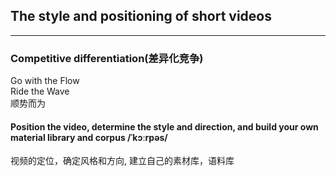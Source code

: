 ## The style and positioning of short videos

<hr>

### Competitive differentiation(差异化竞争)


Go with the Flow <br>
Ride the Wave <br>
顺势而为 <br>

#### Position the video, determine the style and direction, and build your own material library and corpus /ˈkɔːrpəs/
视频的定位，确定风格和方向, 建立自己的素材库，语料库 <br>

